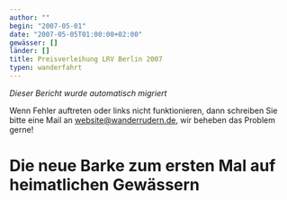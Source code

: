 ```yaml
---
author: ""
begin: "2007-05-01"
date: "2007-05-05T01:00:00+02:00"
gewässer: []
länder: []
title: Preisverleihung LRV Berlin 2007
typen: wanderfahrt
---
```



*Dieser Bericht wurde automatisch migriert*

Wenn Fehler auftreten oder links nicht funktionieren, dann schreiben Sie bitte eine Mail an website@wanderrudern.de, wir beheben das Problem gerne!



# Die neue Barke zum ersten Mal auf heimatlichen Gewässern


